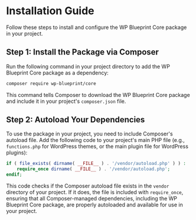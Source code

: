
# Installation Guide

Follow these steps to install and configure the WP Blueprint Core package in your project.

## Step 1: Install the Package via Composer

Run the following command in your project directory to add the WP Blueprint Core package as a dependency:

```bash
composer require wp-blueprint/core
```

This command tells Composer to download the WP Blueprint Core package and include it in your project's `composer.json` file.

## Step 2: Autoload Your Dependencies

To use the package in your project, you need to include Composer's autoload file. Add the following code to your project's main PHP file (e.g., `functions.php` for WordPress themes, or the main plugin file for WordPress plugins):

```php
if ( file_exists( dirname( __FILE__ ) . '/vendor/autoload.php' ) ) :
    require_once dirname( __FILE__ ) . '/vendor/autoload.php';
endif;
```

This code checks if the Composer autoload file exists in the `vendor` directory of your project. If it does, the file is included with `require_once`, ensuring that all Composer-managed dependencies, including the WP Blueprint Core package, are properly autoloaded and available for use in your project.
